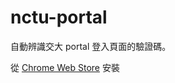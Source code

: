 # nctu-portal
自動辨識交大 portal 登入頁面的驗證碼。

從 [Chrome Web Store](https://chrome.google.com/webstore/detail/nctu-portal/pcibpaniampnoelebnkpchbpblejapdo?hl=zh-TW) 安裝
